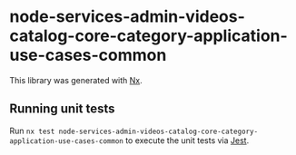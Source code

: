 # node-services-admin-videos-catalog-core-category-application-use-cases-common

This library was generated with [Nx](https://nx.dev).

## Running unit tests

Run `nx test node-services-admin-videos-catalog-core-category-application-use-cases-common` to execute the unit tests via [Jest](https://jestjs.io).
